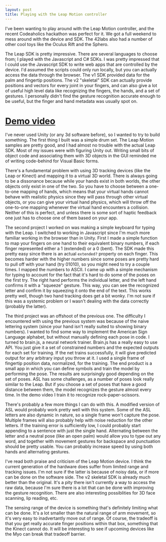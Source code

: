 ```yaml
---
layout: post
title: Playing with the Leap Motion controller
---
```


I've been wanting to play around with the Leap Motion controller, and the recent Codeaholics hackathon was perfect for it. We got a full weekend to mess around with the device and SDK. The 42labs also had a number of other cool toys like the Oculus Rift and the Sphero.

The Leap SDK is pretty impressive. There are several languages to choose from; I played with the Javascript and C# SDKs. I was pretty impressed that I could use the Javascript SDK to write web apps that are controlled by the device. I'd assumed the scripts could only run locally, but you can actually access the data through the browser. The v1 SDK provided data for the palm and fingertip positions. The v2 "skeletal" SDK can actually provide positions and vectors for every joint in your fingers, and can also give a lot of useful high level data like recognizing the fingers, the hands, and a set of gestures. I personally didn't find the gesture recognition accurate enough to be useful, but the finger and hand metadata was usually spot on.

[Demo video](https://www.facebook.com/photo.php?v=743869528977741)
========

I've never used Unity (or any 3d software before), so I wanted to try to build something. The first thing I built was a simple drum set. The Leap Motion samples are pretty good, and I had almost no trouble with the actual Leap SDK. Most of my issues were with figuring Unity out. Writing small bits of object code and associating them with 3D objects in the GUI reminded me of writing code-behind for Visual Basic forms.

There's a fundamental problem with using 3D tracking devices (like the Leap or Kinect) and mapping it to a virtual 3D world. There is always going to be a dissonance because while your hands exist in both worlds, the other objects only exist in one of the two. So you have to choose between a one-to-one mapping of hands, which means that your virtual hands cannot behave with realistic physics since they will pass through other virtual objects, or you can give your virtual hand physics, which will throw off the one-to-one mapping whenever the virtual hand encounters a collision. Neither of this is perfect, and unless there is some sort of haptic feedback one just has to choose one of them based on your app.

The second project I worked on was making a simple keyboard for typing with the Leap. I switched to working in Javascript since I'm much more familiar working in the browser than in Unity. First I made a simple function to map your fingers on one hand to their equivalent binary numbers, if each finger represented either a 1 (extended) or a 0 (bent). The SDK made this pretty easy since there is an actual `extended?` property on each finger. This becomes harder with the higher numbers since some poses are pretty hard to pull off with your hand (try 01010), so you might need to try a couple times. I mapped the numbers to ASCII. I came up with a simple mechanism for typing to account for the fact that it's hard to do some of the poses on the first try. The right hand performs the individual letter, and the left hand confirms it with a "squeeze" gesture. This way, you can see the recognized letter and confirm it by squeezing it onto the end of the text. This works pretty well, though two hand tracking does get a bit wonky. I'm not sure if this was a systemic problem or I wasn't dealing with the data correctly (probably the latter).

The third project was an offshoot of the previous one. The difficulty I encountered with using the previous system was because of the naive lettering system (since your hand isn't really suited to showing binary numbers). I wanted to find some way to implement the American Sign Language alphabet, but without manually defining each pose in code. I turned to brain.js, a neural network trainer. Brain.js has a really easy to use API. You just give it a set of constrained numbers and the expected outputs for each set for training. If the net trains successfully, it will give predicted output for any arbitrary input you throw at it. I used a single frame of fingertip position data, normalized, for the training. The end product is a small app in which you can define symbols and train the model by performing the pose. The results are surprisingly good depending on the set of poses. ASL has some challenges, as a number of poses look really similar to the Leap. But if you choose a set of poses that have a good distance between them, the model recognizes the gesture almost every time. In the demo video I train it to recognize rock-paper-scissors.

There's probably a few more things I can do with this. A modified version of ASL would probably work pretty well with this system. Some of the ASL letters are also dynamic in nature, so a single frame won't capture the pose. Multiple frames will also probably help with noise reduction for the other letters. If the training error is sufficiently low, I could probably start appending to a sentence with just the single hand. Alternating between the letter and a neutral pose (like an open palm) would allow you to type out any word, and together with movement gestures for backspace and punctuation should be pretty usable. You can probably increase speed by using both hands and alternating gestures.

I've read both praise and criticism of the Leap Motion device. I think the current generation of the hardware does suffer from limited range and tracking issues. I'm not sure if the latter is because of noisy data, or if more can be done on the software side. The v2 skeletal SDK is already much better than the original. It's a pity there isn't currently a way to access the raw data, because I'm sure there is a lot that can be done with improving the gesture recognition. There are also interesting possiblities for 3D face scanning, lip reading, etc.

The sensing range of the device is something that's definitely limiting what can be done. It's a lot smaller than the natural range of arm movement, so it's very easy to inadvertantly move out of range. Of course, the tradeoff is that you get really accurate finger positions within that box, something that the Kinect cannot do. It will be interesting to see if upcoming devices like the Myo can break that tradeoff barrier.
